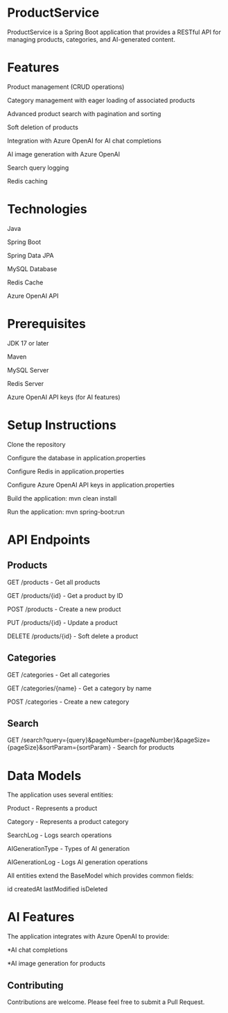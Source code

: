 # ProductService
ProductService is a Spring Boot application that provides a RESTful API for managing products, categories, and AI-generated content.


# Features
Product management (CRUD operations)

Category management with eager loading of associated products

Advanced product search with pagination and sorting

Soft deletion of products

Integration with Azure OpenAI for AI chat completions

AI image generation with Azure OpenAI

Search query logging

Redis caching

# Technologies
Java

Spring Boot

Spring Data JPA

MySQL Database

Redis Cache

Azure OpenAI API

# Prerequisites
JDK 17 or later

Maven

MySQL Server

Redis Server

Azure OpenAI API keys (for AI features)

# Setup Instructions
Clone the repository

Configure the database in application.properties

Configure Redis in application.properties

Configure Azure OpenAI API keys in application.properties

Build the application: mvn clean install

Run the application: mvn spring-boot:run

# API Endpoints
## Products
GET /products - Get all products

GET /products/{id} - Get a product by ID

POST /products - Create a new product

PUT /products/{id} - Update a product

DELETE /products/{id} - Soft delete a product

## Categories
GET /categories - Get all categories

GET /categories/{name} - Get a category by name

POST /categories - Create a new category

## Search
GET /search?query={query}&pageNumber={pageNumber}&pageSize={pageSize}&sortParam={sortParam} - Search for products

# Data Models
The application uses several entities:


Product - Represents a product

Category - Represents a product category

SearchLog - Logs search operations

AIGenerationType - Types of AI generation

AIGenerationLog - Logs AI generation operations

All entities extend the BaseModel which provides common fields:


id
createdAt
lastModified
isDeleted

# AI Features
The application integrates with Azure OpenAI to provide:

*AI chat completions

*AI image generation for products

## Contributing
Contributions are welcome. Please feel free to submit a Pull Request.
